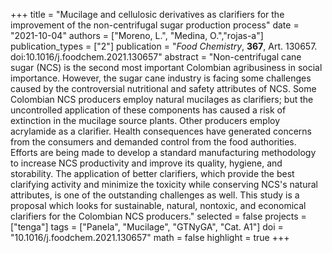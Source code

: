 +++
title = "Mucilage and cellulosic derivatives as clarifiers for the improvement of the non-centrifugal sugar production process"
date = "2021-10-04"
authors = ["Moreno, L.", "Medina, O.","rojas-a"]
publication_types = ["2"]
publication = "*Food Chemistry*, **367**, Art. 130657. doi:10.1016/j.foodchem.2021.130657"
abstract = "Non-centrifugal cane sugar (NCS) is the second most important Colombian agribusiness in social importance. However, the sugar cane industry is facing some challenges caused by the controversial nutritional and safety attributes of NCS. Some Colombian NCS producers employ natural mucilages as clarifiers; but the uncontrolled application of these components has caused a risk of extinction in the mucilage source plants. Other producers employ acrylamide as a clarifier. Health consequences have generated concerns from the consumers and demanded control from the food authorities. Efforts are being made to develop a standard manufacturing methodology to increase NCS productivity and improve its quality, hygiene, and storability. The application of better clarifiers, which provide the best clarifying activity and minimize the toxicity while conserving NCS's natural attributes, is one of the outstanding challenges as well. This study is a proposal which looks for sustainable, natural, nontoxic, and economical clarifiers for the Colombian NCS producers."
selected = false
projects = ["tenga"]
tags = ["Panela", "Mucilage", "GTNyGA", "Cat. A1"]
doi = "10.1016/j.foodchem.2021.130657"
math = false
highlight = true
+++

